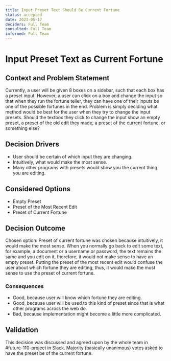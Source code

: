 ```yaml
---
title: Input Preset Text Should Be Current Fortune
status: accepted
date: 2023-05-17
deciders: Full Team
consulted: Full Team
informed: Full Team
---
```

# Input Preset Text as Current Fortune

## Context and Problem Statement

Currently, a user will be given 8 boxes on a sidebar, such that each box has a preset input. However, a user can click on a box and change the input so that when they run the fortune teller, they can have one of their inputs be one of the possible fortunes in the end. Problem is simply deciding what method would be best for the user when they try to change the input presets. Should the textbox they click to change the input show an empty preset, a preset of the old edit they made, a preset of the current fortune, or something else?

## Decision Drivers

* User should be certain of which input they are changing.
* Intuitively, what would make the most sense.
* Many other programs with presets would show you the current thing you are editing.

## Considered Options

* Empty Preset
* Preset of the Most Recent Edit
* Preset of Current Fortune

## Decision Outcome

Chosen option: Preset of current fortune was chosen because intuitively, it would make the most sense. When you normally go back to edit some text, for example, a document or a username or password, the text remains the same and you edit on it, therefore, it would not make sense to have an empty preset. Putting the preset of the most recent edit would confuse the user about which fortune they are editing, thus, it would make the most sense to use the preset of current fortune.

### Consequences

* Good, because user will know which fortune they are editing.
* Good, because user will be used to this kind of preset since that is what other programs across the web do.
* Bad, because implementation might become a little more complicated.

## Validation

This decision was discussed and agreed upon by the whole team in #future-110-project in Slack. Majority (basically unanimous) votes asked to have the preset be of the current fortune.